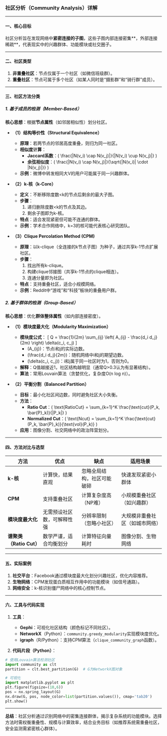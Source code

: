 ### 社区分析（Community Analysis）详解

---

#### **一、核心目标**
社区分析旨在发现网络中**紧密连接的子图**，这些子图内部连接密集**，外部连接稀疏**，代表现实中的兴趣群体、功能模块或社交圈子。

---

#### **二、社区类型**
1. **非重叠社区**：节点仅属于一个社区（如微信班级群）。
2. **重叠社区**：节点可属于多个社区（如某人同时是“摄影群”和“骑行群”成员）。

---

#### **三、社区方法分类**

##### **1. 基于成员的检测（Member-Based）**
**核心思想**：根据**节点属性**（如邻居相似性）划分社区。

- **（1）结构等价性（Structural Equivalence）**
  - **原理**：若两节点的邻居高度重叠，则归为同一社区。
  - **相似度计算**：
    - **Jaccard系数**：\( \frac{|N(v_i) \cap N(v_j)|}{|N(v_i) \cup N(v_j)|} \)
    - **余弦相似度**：\( \frac{|N(v_i) \cap N(v_j)|}{\sqrt{|N(v_i)| \cdot |N(v_j)|}} \)
  - **示例**：微博中转发相同大V的用户可能属于同一兴趣群体。

- **（2）k-核（k-Core）**
  - **定义**：不断移除度数<k的节点后剩余的最大子图。
  - **步骤**：
    1. 递归删除度数<k的节点及其边。
    2. 剩余子图即为k-核。
  - **特点**：适合发现紧密但可能不连通的群体。
  - **示例**：学术合作网络中，k=3的核可能代表核心研究团队。

- **（3）Clique Percolation Method (CPM)**
  - **原理**：以k-clique（全连接的k节点子图）为种子，通过共享k-1节点扩展社区。
  - **步骤**：
    1. 找出所有k-clique。
    2. 构建clique邻接图（共享k-1节点的clique相连）。
    3. 连通分量即为社区。
  - **特点**：支持重叠社区，适合小规模网络。
  - **示例**：Reddit中“游戏”和“科技”板块的重叠用户群。

##### **2. 基于群体的检测（Group-Based）**
**核心思想**：优化**群体整体属性**（如内部连接密度）。

- **（1）模块度最大化（Modularity Maximization）**
  - **模块度公式**：
    \[
    Q = \frac{1}{2m} \sum_{ij} \left( A_{ij} - \frac{d_i d_j}{2m} \right) \delta(c_i, c_j)
    \]
    - \(A_{ij}\)：节点i和j的实际边数。
    - \(\frac{d_i d_j}{2m}\)：随机网络中i和j的期望边数。
    - \(\delta(c_i, c_j)\)：i和j属于同一社区时为1，否则为0。
  - **解释**：Q值越接近1，社区结构越明显（通常Q>0.3认为有显著结构）。
  - **算法**：常用Louvain算法（贪婪优化，复杂度O(n log n)）。

- **（2）平衡分割（Balanced Partition）**
  - **目标**：最小化社区间边数，同时避免社区大小失衡。
  - **方法**：
    - **Ratio Cut**：\( \text{RatioCut} = \sum_{k=1}^K \frac{\text{cut}(P_k, \bar{P}_k)}{|P_k|} \)
    - **Normalized Cut**：\( \text{Ncut} = \sum_{k=1}^K \frac{\text{cut}(P_k, \bar{P}_k)}{\text{vol}(P_k)} \)
  - **应用**：图像分割、社交网络中的政治阵营划分。

---

#### **四、方法对比与选型**
| **方法**          | **优点**                  | **缺点**                  | **适用场景**              |
|--------------------|--------------------------|--------------------------|-------------------------|
| **k-核**           | 计算快，结果直观          | 忽略全局结构，社区可能破碎 | 快速发现紧密小群体        |
| **CPM**            | 支持重叠社区              | 计算复杂度高（NP难）       | 小规模重叠社区（如兴趣群）|
| **模块度最大化**   | 无需预设社区数，可解释性强 | 分辨率限制（忽略小社区）   | 大规模非重叠社区（如城市网络）|
| **谱聚类（Ratio Cut）** | 数学严谨，适合均衡划分    | 计算特征向量耗时           | 图像分割、生物网络        |

---

#### **五、实际案例**
1. **社交平台**：Facebook通过模块度最大化划分兴趣社区，优化内容推荐。
2. **生物网络**：CPM发现蛋白质相互作用中的功能模块（如信号通路）。
3. **网络安全**：k-核识别僵尸网络中的核心控制节点。

---

#### **六、工具与代码实现**
1. **工具**：
   - **Gephi**：可视化社区结构（颜色标记不同社区）。
   - **NetworkX**（Python）：`community.greedy_modularity`实现模块度优化。
   - **igraph**（R/Python）：支持CPM算法（`clique_community_graph`函数）。

2. **代码片段（Python）**：
```python
# 使用Louvain算法检测社区
import community as clt
partition = clt.best_partition(G)  # G为NetworkX图对象

# 可视化
import matplotlib.pyplot as plt
plt.figure(figsize=(10,6))
pos = nx.spring_layout(G)
nx.draw(G, pos, node_color=list(partition.values()), cmap='tab20')
plt.show()
```

---

**总结**：社区分析通过识别网络中的密集连接群体，揭示复杂系统的功能模块。选择方法时需权衡重叠性、规模与计算效率，结合业务目标（如推荐系统需重叠社区，安全监测需紧密核心群体）。
